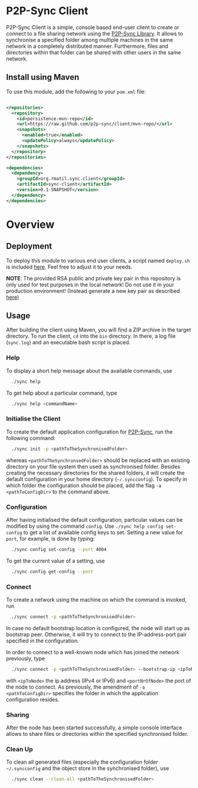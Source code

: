 # P2P-Sync Client

P2P-Sync Client is a simple, console based end-user client to create or connect to a file sharing network using 
the [P2P-Sync Library](https://github.com/p2p-sync/sync). It allows to synchronise a specified folder among multiple 
machines in the same network in a completely distributed manner. Furthermore, files and directories within that folder can 
be shared with other users in the same network.

## Install using Maven

To use this module, add the following to your `pom.xml` file:

```xml

<repositories>
  <repository>
    <id>persistence-mvn-repo</id>
    <url>https://raw.github.com/p2p-sync/client/mvn-repo/</url>
    <snapshots>
      <enabled>true</enabled>
      <updatePolicy>always</updatePolicy>
    </snapshots>
  </repository>
</repositories>

<dependencies>
  <dependency>
    <groupId>org.rmatil.sync.client</groupId>
    <artifactId>sync-client</artifactId>
    <version>0.1-SNAPSHOT</version>
  </dependency>
</dependencies>

```

# Overview


## Deployment

To deploy this module to various end user clients, a script named `deploy.sh` is included [here](https://github.com/p2p-sync/client/blob/master/deploy.sh).
Feel free to adjust it to your needs.

**NOTE**: The provided RSA public and private key pair in this repository is only used for test purposes in the local network! Do not use it in your production environment! (Instead generate a new key pair as described [here](https://help.github.com/articles/generating-an-ssh-key/))

## Usage

After building the client using Maven, you will find a ZIP archive in the target directory.
To run the client, `cd` into the `bin` directory. In there, a log file (`sync.log`) and an executable bash script is placed.

### Help

To display a short help message about the available commands, use 

```bash
  ./sync help
```

To get help about a particular command, type 

```bash
  ./sync help <commandName>
```

### Initialise the Client

To create the default application configuration for [P2P-Sync](https://github.com/p2p-sync/sync), run the following command:

```bash
  ./sync init -p <pathToTheSynchronisedFolder>
```

whereas `<pathToTheSynchronsedFolder>` should be replaced with an existing directory on your file system then used as 
synchronised folder. Besides creating the necessary directories for the shared folders, it will create the default 
configuration in your home directory (`~/.syncconfig`).
To specify in which folder the configuration should be placed, add the flag `-a <pathToConfigDir>` to the command above.

### Configuration

After having initialised the default configuration, particular values can be modified by using the command `config`.
Use `./sync help config set-config` to get a list of available config keys to set. 
Setting a new value for `port`, for example, is done by typing:

```bash
  ./sync config set-config --port 4004
```

To get the current value of a setting, use

```bash
  ./sync config get-config --port
```

### Connect

To create a network using the machine on which the command is invoked, run

```bash
  ./sync connect -p <pathToTheSynchronisedFolder>
```

In case no default bootstrap location is configured, the node will start up as bootstrap peer.
Otherwise, it will try to connect to the IP-address-port pair specified in the configuration.

In order to connect to a well-known node which has joined the network previously, type

```bash
  ./sync connect -p <pathToTheSynchronisedFolder> --bootstrap-ip <ipToNode> --bootstrap-port <portNrOfNode>
```

with `<ipToNode>` the ip address (IPv4 or IPv6) and `<portNrOfNode>` the port of the node to connect.
As previously, the amendment of `-a <pathToConfigDir>` specifies the folder in which the application configuration resides.

### Sharing

After the node has been started successfully, a simple console interface allows to share files or directories
within the specified synchronised folder.

### Clean Up

To clean all generated files (especially the configuration folder `~/.syncconfig` and the object store in the synchronised folder), use 

```bash
  ./sync clean --clean-all <pathToTheSynchronisedFolder>
```

